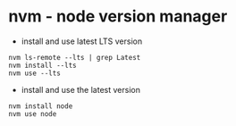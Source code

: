 # nvm - node version manager

- install and use latest LTS version

```shell
nvm ls-remote --lts | grep Latest
nvm install --lts
nvm use --lts
```

- install and use the latest version

```shell
nvm install node
nvm use node
```
